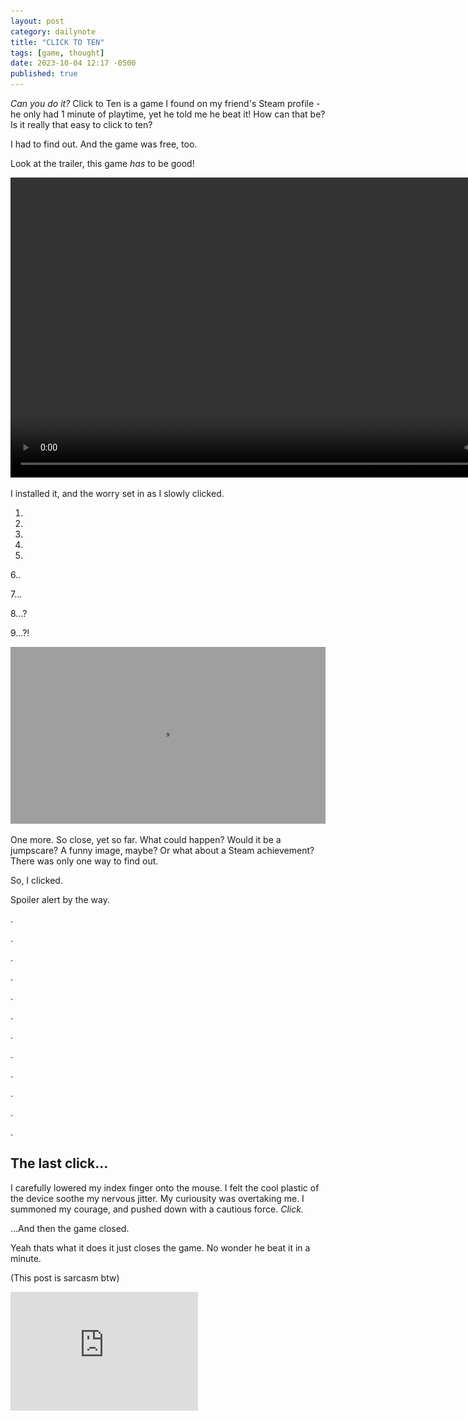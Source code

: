 ```yaml
---
layout: post
category: dailynote
title: "CLICK TO TEN"
tags: [game, thought]
date: 2023-10-04 12:17 -0500
published: true
---
```

<!-- i promised i would write more articles, but the main reason i'm writing about something as dumb as this is because Nick of nick64.me was the aforementioned friend and he said i should write a post about the game after I played it in vc with him, so here you go :^) -->
*Can you do it?* Click to Ten is a game I found on my friend's Steam profile - he only had 1 minute of playtime, yet he told me he beat it! How can that be? Is it really that easy to click to ten?

I had to find out. And the game was free, too.

Look at the trailer, this game *has* to be good!

<video width="854" height="480" controls>
  <source src="/dailynote/media/click-to-ten.webm" type="video/mp4">
</video>

I installed it, and the worry set in as I slowly clicked.

1.

2.

3.

4.

5.

6..

7...

8...?

9...?!

![](/dailynote/media/click-to-ten-9.jpg)

One more. So close, yet so far. What could happen? Would it be a jumpscare? A funny image, maybe? Or what about a Steam achievement? There was only one way to find out.

So, I clicked.

Spoiler alert by the way.

.

.

.

.

.

.

.

.

.

.

.

.

## The last click...

I carefully lowered my index finger onto the mouse. I felt the cool plastic of the device soothe my nervous jitter. My curiousity was overtaking me. I summoned my courage, and pushed down with a cautious force. *Click.*

...And then the game closed.

Yeah thats what it does it just closes the game. No wonder he beat it in a minute.

(This post is sarcasm btw)

<iframe src="https://store.steampowered.com/widget/1910580/" frameborder="0" x="646" height="190"></iframe>
